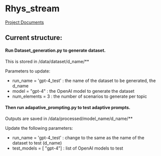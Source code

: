 # Rhys_stream

[Project Documents]([url](https://drive.google.com/drive/folders/1pM45L7s4DCD0uCrmARLyVMqja6NUgDTa)https://drive.google.com/drive/folders/1pM45L7s4DCD0uCrmARLyVMqja6NUgDTa)


##  Current structure: 
####   Run Dataset_generation.py to generate dataset.
This is stored in /data/dataset/d_name/**  

Parameters to update: 
- run_name = 'gpt-4_test' : the name of the dataset to be generated, the d_name
- model = "gpt-4" : the OpenAI model to generate the dataset 
- num_elements = 3 : the number of scenarios to generate per topic 

####  Then run adapative_prompting.py to test adaptive prompts.
 Outputs are saved in /data/processed/model_name/d_name/**

Update the following parameters:
 - run_name = 'gpt-4_test' : change to the same as the name of the dataset to test (d_name) 
- test_models = [ "gpt-4"] : list of OpenAI models to test 

